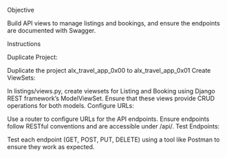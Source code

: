 Objective

Build API views to manage listings and bookings, and ensure the endpoints are documented with Swagger.

Instructions

Duplicate Project:

Duplicate the project alx_travel_app_0x00 to alx_travel_app_0x01
Create ViewSets:

In listings/views.py, create viewsets for Listing and Booking using Django REST framework’s ModelViewSet.
Ensure that these views provide CRUD operations for both models.
Configure URLs:

Use a router to configure URLs for the API endpoints.
Ensure endpoints follow RESTful conventions and are accessible under /api/.
Test Endpoints:

Test each endpoint (GET, POST, PUT, DELETE) using a tool like Postman to ensure they work as expected.
